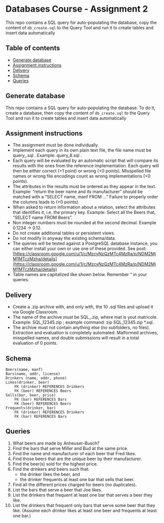 # Databases Course - Assignment 2 <!-- omit in toc -->

This repo contains a SQL query for auto-populating the database, copy the content of `db_create.sql` to the Query Tool and run it to create tables and insert data automatically

## Table of contents <!-- omit in toc -->

- [Generate database](#generate-database)
- [Assignment instructions](#assignment-instructions)
- [Delivery](#delivery)
- [Schema](#schema)
- [Queries](#queries)

## Generate database

This repo contains a SQL query for auto-populating the database. To do it, create a database, then copy the content of `db_create.sql` to the Query Tool and run it to create tables and insert data automatically

## Assignment instructions
-   The assignment must be done individually.
-   Implement each query in its own plain text file, the file name must be query_<number>.sql . Example: query_8.sql  .
-   Each query will be evaluated by an automatic script that will compare its results with the ones from the reference implementation. Each query will then be either correct (+1 point) or wrong (+0 points). Misspelled file names or wrong file encodings count as wrong implementations (+0 points).
-   The attributes in the results must be ordered as they appear in the text. Example: “return the beer name and its manufacturer” should be matched with a “SELECT name, manf FROM ...” Failure to properly order the columns leads to (+0 points).
-   When asked to return information about a relation, select the attributes that identifies it, i.e. the primary key. Example: Select all the Beers that, “SELECT name FROM Beers”.
-   Non integer numbers must be rounded at the second decimal. Example 0.1234 → 0.12.
-   Do not create additional tables or persistent views.
-   Do not modify in anyway the existing schema/data.
-   The queries will be tested against a PostgreSQL database instance, you can either install your own or use one of these provided. See post: [https://classroom.google.com/u/1/c/MzcyNzQzMTc4MzRa/p/NDM2MjM1MTczMzha/details](https://classroom.google.com/u/1/c/MzcyNzQzMTc4MzRa/p/NDM2MjM1MTczMzha/details)
-   Table names are capitalized like shown below. Remember “ in your queries.

## Delivery
-   Create a .zip archive with, and only with, the 10 .sql files and upload it via Google Classroom.
-   The name of the archive must be SQL_<mat>.zip, where mat is yout matricole. Example: SQL_12345.zip ; example command: zip SQL_12345.zip *.sql.
-   The archive must not contain anything else (no subfolders, no files). Extraction and evaluation is completely automated. Malformed archives, misspelled names, and double submissions will result in a total evaluation of 0 points.

## Schema

    Beers(name, manf)
    Bars(name, addr, license)
    Drinkers (name, addr, phone)
    Likes(drinker, beer)
	    FK (drinker) REFERENCES Drinkers
	    FK (beer) REFERENCES Beers
    Sells(bar, beer, price)
	    FK (bar) REFERENCES Bars
		FK (beer) REFERENCES Beers
	Frequents(drinker, bar)
		FK (drinker) REFERENCES Drinkers
		FK (bar) REFERENCES Bars

## Queries
1.  What beers are made by Anheuser-Busch?
2.  Find the bars that serve Miller and Bud at the same price.
3.  Find the name and manufacturer of each beer that Fred likes.
4.  Find those beers that are the unique beer by their manufacturer.
5.  Find the beer(s) sold for the highest price.
6.  Find the drinkers and beers such that:
	- the drinker likes the beer, and
	- the drinker frequents at least one bar that sells that beer.
7.  Find all the different prices charged for beers (no duplicates).  
8.  List the bars that serve a beer that Joe likes.
9.  List the drinkers that frequent at least one bar that serves a beer they like.
10.  List the drinkers that frequent only bars that serve some beer that they like. (Assume each drinker likes at least one beer and frequents at least one bar.)